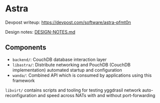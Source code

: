 # Astra

Devpost writeup: https://devpost.com/software/astra-pfmt0n

Design notes: [DESIGN-NOTES.md](/DESIGN-NOTES.md)

## Components

- `backend/`: CouchDB database interaction layer
- `libastra/`: Distribute networking and PouchDB (CouchDB implementation) automated startup and configuration
- `wanda/`: Combined API which is consumed by applications using this framework

`libvirt/` contains scripts and tooling for testing yggdrasil network auto-reconfiguration and speed across NATs with and without port-forwarding
